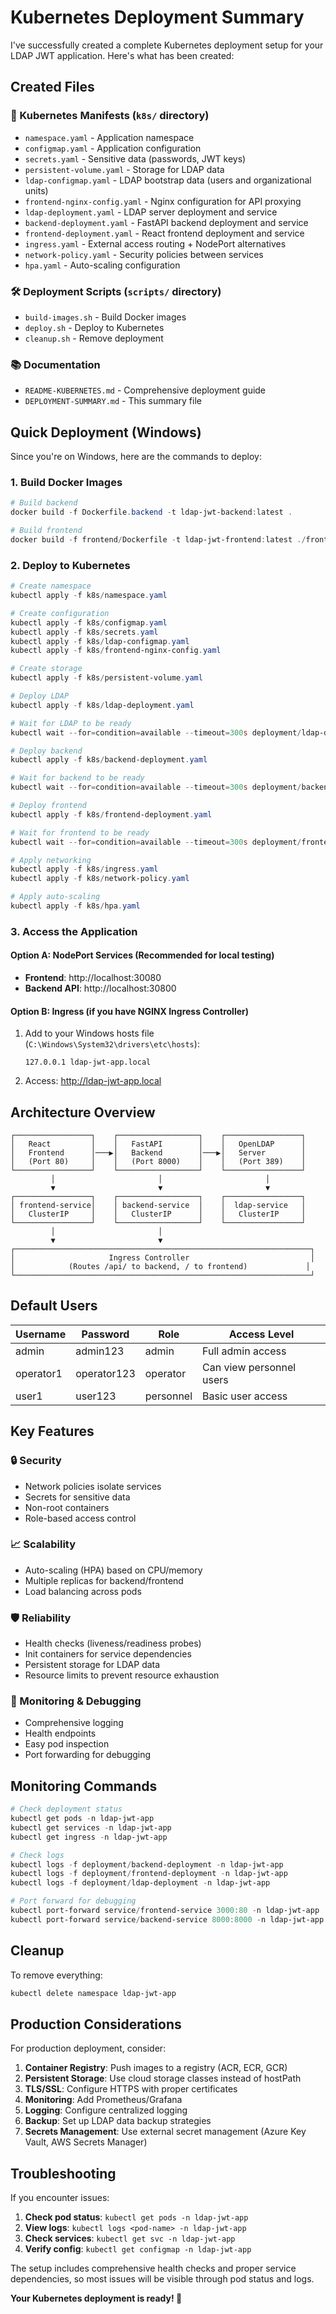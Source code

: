 # Kubernetes Deployment Summary

I've successfully created a complete Kubernetes deployment setup for your LDAP JWT application. Here's what has been created:

## Created Files

### 🚀 Kubernetes Manifests (`k8s/` directory)
- `namespace.yaml` - Application namespace
- `configmap.yaml` - Application configuration
- `secrets.yaml` - Sensitive data (passwords, JWT keys)
- `persistent-volume.yaml` - Storage for LDAP data
- `ldap-configmap.yaml` - LDAP bootstrap data (users and organizational units)
- `frontend-nginx-config.yaml` - Nginx configuration for API proxying
- `ldap-deployment.yaml` - LDAP server deployment and service
- `backend-deployment.yaml` - FastAPI backend deployment and service
- `frontend-deployment.yaml` - React frontend deployment and service
- `ingress.yaml` - External access routing + NodePort alternatives
- `network-policy.yaml` - Security policies between services
- `hpa.yaml` - Auto-scaling configuration

### 🛠️ Deployment Scripts (`scripts/` directory)
- `build-images.sh` - Build Docker images
- `deploy.sh` - Deploy to Kubernetes
- `cleanup.sh` - Remove deployment

### 📚 Documentation
- `README-KUBERNETES.md` - Comprehensive deployment guide
- `DEPLOYMENT-SUMMARY.md` - This summary file

## Quick Deployment (Windows)

Since you're on Windows, here are the commands to deploy:

### 1. Build Docker Images
```powershell
# Build backend
docker build -f Dockerfile.backend -t ldap-jwt-backend:latest .

# Build frontend
docker build -f frontend/Dockerfile -t ldap-jwt-frontend:latest ./frontend
```

### 2. Deploy to Kubernetes
```powershell
# Create namespace
kubectl apply -f k8s/namespace.yaml

# Create configuration
kubectl apply -f k8s/configmap.yaml
kubectl apply -f k8s/secrets.yaml
kubectl apply -f k8s/ldap-configmap.yaml
kubectl apply -f k8s/frontend-nginx-config.yaml

# Create storage
kubectl apply -f k8s/persistent-volume.yaml

# Deploy LDAP
kubectl apply -f k8s/ldap-deployment.yaml

# Wait for LDAP to be ready
kubectl wait --for=condition=available --timeout=300s deployment/ldap-deployment -n ldap-jwt-app

# Deploy backend
kubectl apply -f k8s/backend-deployment.yaml

# Wait for backend to be ready
kubectl wait --for=condition=available --timeout=300s deployment/backend-deployment -n ldap-jwt-app

# Deploy frontend
kubectl apply -f k8s/frontend-deployment.yaml

# Wait for frontend to be ready
kubectl wait --for=condition=available --timeout=300s deployment/frontend-deployment -n ldap-jwt-app

# Apply networking
kubectl apply -f k8s/ingress.yaml
kubectl apply -f k8s/network-policy.yaml

# Apply auto-scaling
kubectl apply -f k8s/hpa.yaml
```

### 3. Access the Application

#### Option A: NodePort Services (Recommended for local testing)
- **Frontend**: http://localhost:30080
- **Backend API**: http://localhost:30800

#### Option B: Ingress (if you have NGINX Ingress Controller)
1. Add to your Windows hosts file (`C:\Windows\System32\drivers\etc\hosts`):
   ```
   127.0.0.1 ldap-jwt-app.local
   ```
2. Access: http://ldap-jwt-app.local

## Architecture Overview

```
┌─────────────────┐    ┌──────────────────┐    ┌─────────────────┐
│   React         │    │   FastAPI        │    │   OpenLDAP      │
│   Frontend      │───▶│   Backend        │───▶│   Server        │
│   (Port 80)     │    │   (Port 8000)    │    │   (Port 389)    │
└─────────────────┘    └──────────────────┘    └─────────────────┘
         │                       │                       │
         ▼                       ▼                       ▼
┌─────────────────┐    ┌──────────────────┐    ┌─────────────────┐
│ frontend-service│    │ backend-service  │    │  ldap-service   │
│   ClusterIP     │    │   ClusterIP      │    │   ClusterIP     │
└─────────────────┘    └──────────────────┘    └─────────────────┘
         │                       │
         ▼                       ▼
┌──────────────────────────────────────────────────────────────────┐
│                     Ingress Controller                           │
│            (Routes /api/ to backend, / to frontend)             │
└──────────────────────────────────────────────────────────────────┘
```

## Default Users

| Username  | Password    | Role      | Access Level              |
|-----------|-------------|-----------|---------------------------|
| admin     | admin123    | admin     | Full admin access         |
| operator1 | operator123 | operator  | Can view personnel users  |
| user1     | user123     | personnel | Basic user access         |

## Key Features

### 🔒 Security
- Network policies isolate services
- Secrets for sensitive data
- Non-root containers
- Role-based access control

### 📈 Scalability
- Auto-scaling (HPA) based on CPU/memory
- Multiple replicas for backend/frontend
- Load balancing across pods

### 🛡️ Reliability
- Health checks (liveness/readiness probes)
- Init containers for service dependencies
- Persistent storage for LDAP data
- Resource limits to prevent resource exhaustion

### 🔧 Monitoring & Debugging
- Comprehensive logging
- Health endpoints
- Easy pod inspection
- Port forwarding for debugging

## Monitoring Commands

```powershell
# Check deployment status
kubectl get pods -n ldap-jwt-app
kubectl get services -n ldap-jwt-app
kubectl get ingress -n ldap-jwt-app

# Check logs
kubectl logs -f deployment/backend-deployment -n ldap-jwt-app
kubectl logs -f deployment/frontend-deployment -n ldap-jwt-app
kubectl logs -f deployment/ldap-deployment -n ldap-jwt-app

# Port forward for debugging
kubectl port-forward service/frontend-service 3000:80 -n ldap-jwt-app
kubectl port-forward service/backend-service 8000:8000 -n ldap-jwt-app
```

## Cleanup

To remove everything:

```powershell
kubectl delete namespace ldap-jwt-app
```

## Production Considerations

For production deployment, consider:

1. **Container Registry**: Push images to a registry (ACR, ECR, GCR)
2. **Persistent Storage**: Use cloud storage classes instead of hostPath
3. **TLS/SSL**: Configure HTTPS with proper certificates
4. **Monitoring**: Add Prometheus/Grafana
5. **Logging**: Configure centralized logging
6. **Backup**: Set up LDAP data backup strategies
7. **Secrets Management**: Use external secret management (Azure Key Vault, AWS Secrets Manager)

## Troubleshooting

If you encounter issues:

1. **Check pod status**: `kubectl get pods -n ldap-jwt-app`
2. **View logs**: `kubectl logs <pod-name> -n ldap-jwt-app`
3. **Check services**: `kubectl get svc -n ldap-jwt-app`
4. **Verify config**: `kubectl get configmap -n ldap-jwt-app`

The setup includes comprehensive health checks and proper service dependencies, so most issues will be visible through pod status and logs.

**Your Kubernetes deployment is ready! 🎉** 